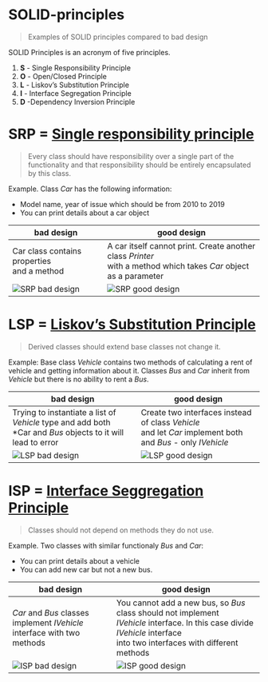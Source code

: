 # SOLID-principles
> Examples of SOLID principles compared to bad design


SOLID Principles is an acronym of five principles.
1. **S** - Single Responsibility Principle
2. **O** - Open/Closed Principle
3. **L** - Liskov’s Substitution Principle
4. **I** - Interface Segregation Principle
5. **D** -Dependency Inversion Principle


# SRP = [Single responsibility principle](https://github.com/LSIND/SOLID-principles/tree/master/SolidExamples/SolidExamplesApp/SRP)
> Every class should have responsibility over a single part of the functionality and that responsibility should be entirely encapsulated by this class.

Example.
Class *Car* has the following information:
- Model name, year of issue which should be from 2010 to 2019
- You can print details about a car object

| bad design             |  good design |
-------------------------|-------------------------
Car class contains properties <br/> and a method | A car itself cannot print. Create another class *Printer* <br/> with a method which takes *Car* object as a parameter
![SRP bad design](https://www.dropbox.com/s/mnufnytwr571g58/SRP_BadDesign.JPG?raw=1)  |  ![SRP good design](https://www.dropbox.com/s/h758dwso18azkwo/SRP_GoodDesign.JPG?raw=1)


# LSP = [Liskov’s Substitution Principle](https://github.com/LSIND/SOLID-principles/tree/master/SolidExamples/SolidExamplesApp/LSP)
> Derived classes should extend base classes not change it.

Example:
Base class *Vehicle* contains two methods of calculating a rent of vehicle and getting information about it. Classes *Bus* and *Car* inherit from *Vehicle* but there is no ability to rent a *Bus*.

| bad design             |  good design |
-------------------------|-------------------------
Trying to instantiate a list of *Vehicle* type and add both <br/> *Car and *Bus* objects to it will lead to error | Create two interfaces instead of class *Vehicle* <br/> and let *Car* implement both and *Bus* - only *IVehicle*
![LSP bad design](https://www.dropbox.com/s/kfvveysfszcxl30/LSP_BadDesign.PNG?raw=1)  |  ![LSP good design](https://www.dropbox.com/s/76sxwcswfd0d6w5/LSP_GoodDesign.PNG?raw=1)


# ISP = [Interface Seggregation Principle](https://github.com/LSIND/SOLID-principles/tree/master/SolidExamples/SolidExamplesApp/ISP)
> Classes should not depend on methods they do not use.

Example.
Two classes with similar functionaly *Bus* and *Car*:
 - You can print details about a vehicle
 - You can add new car but not a new bus. 

| bad design             |  good design |
-------------------------|-------------------------
*Car* and *Bus* classes implement *IVehicle* <br/> interface  with two methods | You cannot add a new bus, so *Bus* class should not implement <br/> *IVehicle* interface. In this case divide *IVehicle* interface<br/> into two interfaces with different methods
![ISP bad design](https://www.dropbox.com/s/k2zexaqw7lcgjys/ISP_BadDesign.JPG?raw=1) |  ![ISP good design](https://www.dropbox.com/s/i2xjstwmg45ohly/ISP_GoodDesign.JPG?raw=1)

